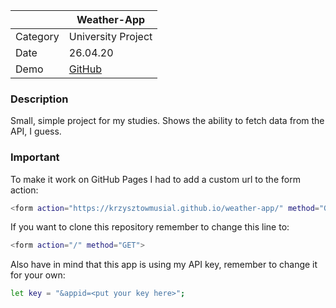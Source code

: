 |  | Weather-App |
| ------ | ------ |
| Category | University Project |
| Date | 26.04.20 |
| Demo | [GitHub](https://krzysztowmusial.github.io/weather-app/) |

### Description
Small, simple project for my studies.
Shows the ability to fetch data from the API, I guess.

### Important
To make it work on GitHub Pages I had to add a custom url to the form action:
```sh
<form action="https://krzysztowmusial.github.io/weather-app/" method="GET">
```
If you want to clone this repository remember to change this line to:
```sh
<form action="/" method="GET">
```
Also have in mind that this app is using my API key, remember to change it for your own:
```sh
let key = "&appid=<put your key here>";
```
